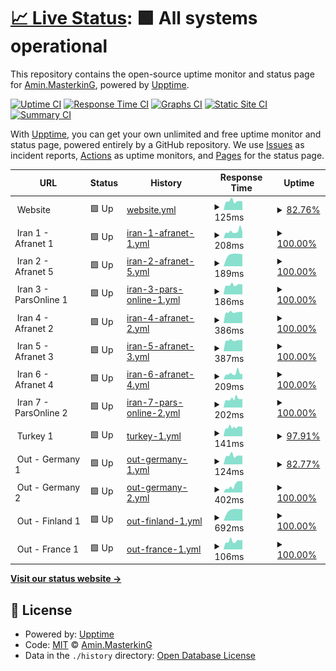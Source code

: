 # [📈 Live Status](https://stats.masterstream.ir): <!--live status--> **🟩 All systems operational**

This repository contains the open-source uptime monitor and status page for [Amin.MasterkinG](https://masterking32.com), powered by [Upptime](https://github.com/upptime/upptime).

[![Uptime CI](https://github.com/masterking32/masterstream_uptime/workflows/Uptime%20CI/badge.svg)](https://github.com/masterking32/masterstream_uptime/actions?query=workflow%3A%22Uptime+CI%22)
[![Response Time CI](https://github.com/masterking32/masterstream_uptime/workflows/Response%20Time%20CI/badge.svg)](https://github.com/masterking32/masterstream_uptime/actions?query=workflow%3A%22Response+Time+CI%22)
[![Graphs CI](https://github.com/masterking32/masterstream_uptime/workflows/Graphs%20CI/badge.svg)](https://github.com/masterking32/masterstream_uptime/actions?query=workflow%3A%22Graphs+CI%22)
[![Static Site CI](https://github.com/masterking32/masterstream_uptime/workflows/Static%20Site%20CI/badge.svg)](https://github.com/masterking32/masterstream_uptime/actions?query=workflow%3A%22Static+Site+CI%22)
[![Summary CI](https://github.com/masterking32/masterstream_uptime/workflows/Summary%20CI/badge.svg)](https://github.com/masterking32/masterstream_uptime/actions?query=workflow%3A%22Summary+CI%22)

With [Upptime](https://upptime.js.org), you can get your own unlimited and free uptime monitor and status page, powered entirely by a GitHub repository. We use [Issues](https://github.com/masterking32/masterstream_uptime/issues) as incident reports, [Actions](https://github.com/masterking32/masterstream_uptime/actions) as uptime monitors, and [Pages](https://stats.masterstream.ir) for the status page.

<!--start: status pages-->
<!-- This summary is generated by Upptime (https://github.com/upptime/upptime) -->
<!-- Do not edit this manually, your changes will be overwritten -->
<!-- prettier-ignore -->
| URL | Status | History | Response Time | Uptime |
| --- | ------ | ------- | ------------- | ------ |
| <img alt="" src="https://icons.duckduckgo.com/ip3/null.ico" height="13"> Website | 🟩 Up | [website.yml](https://github.com/masterking32/masterstream_uptime/commits/HEAD/history/website.yml) | <details><summary><img alt="Response time graph" src="./graphs/website/response-time-week.png" height="20"> 125ms</summary><br><a href="https://stats.masterstream.ir/history/website"><img alt="Response time 129" src="https://img.shields.io/endpoint?url=https%3A%2F%2Fraw.githubusercontent.com%2Fmasterking32%2Fmasterstream_uptime%2FHEAD%2Fapi%2Fwebsite%2Fresponse-time.json"></a><br><a href="https://stats.masterstream.ir/history/website"><img alt="24-hour response time 121" src="https://img.shields.io/endpoint?url=https%3A%2F%2Fraw.githubusercontent.com%2Fmasterking32%2Fmasterstream_uptime%2FHEAD%2Fapi%2Fwebsite%2Fresponse-time-day.json"></a><br><a href="https://stats.masterstream.ir/history/website"><img alt="7-day response time 125" src="https://img.shields.io/endpoint?url=https%3A%2F%2Fraw.githubusercontent.com%2Fmasterking32%2Fmasterstream_uptime%2FHEAD%2Fapi%2Fwebsite%2Fresponse-time-week.json"></a><br><a href="https://stats.masterstream.ir/history/website"><img alt="30-day response time 136" src="https://img.shields.io/endpoint?url=https%3A%2F%2Fraw.githubusercontent.com%2Fmasterking32%2Fmasterstream_uptime%2FHEAD%2Fapi%2Fwebsite%2Fresponse-time-month.json"></a><br><a href="https://stats.masterstream.ir/history/website"><img alt="1-year response time 131" src="https://img.shields.io/endpoint?url=https%3A%2F%2Fraw.githubusercontent.com%2Fmasterking32%2Fmasterstream_uptime%2FHEAD%2Fapi%2Fwebsite%2Fresponse-time-year.json"></a></details> | <details><summary><a href="https://stats.masterstream.ir/history/website">82.76%</a></summary><a href="https://stats.masterstream.ir/history/website"><img alt="All-time uptime 99.82%" src="https://img.shields.io/endpoint?url=https%3A%2F%2Fraw.githubusercontent.com%2Fmasterking32%2Fmasterstream_uptime%2FHEAD%2Fapi%2Fwebsite%2Fuptime.json"></a><br><a href="https://stats.masterstream.ir/history/website"><img alt="24-hour uptime 100.00%" src="https://img.shields.io/endpoint?url=https%3A%2F%2Fraw.githubusercontent.com%2Fmasterking32%2Fmasterstream_uptime%2FHEAD%2Fapi%2Fwebsite%2Fuptime-day.json"></a><br><a href="https://stats.masterstream.ir/history/website"><img alt="7-day uptime 82.76%" src="https://img.shields.io/endpoint?url=https%3A%2F%2Fraw.githubusercontent.com%2Fmasterking32%2Fmasterstream_uptime%2FHEAD%2Fapi%2Fwebsite%2Fuptime-week.json"></a><br><a href="https://stats.masterstream.ir/history/website"><img alt="30-day uptime 96.03%" src="https://img.shields.io/endpoint?url=https%3A%2F%2Fraw.githubusercontent.com%2Fmasterking32%2Fmasterstream_uptime%2FHEAD%2Fapi%2Fwebsite%2Fuptime-month.json"></a><br><a href="https://stats.masterstream.ir/history/website"><img alt="1-year uptime 99.63%" src="https://img.shields.io/endpoint?url=https%3A%2F%2Fraw.githubusercontent.com%2Fmasterking32%2Fmasterstream_uptime%2FHEAD%2Fapi%2Fwebsite%2Fuptime-year.json"></a></details>
| <img alt="" src="https://icons.duckduckgo.com/ip3/null.ico" height="13"> Iran 1 - Afranet 1 | 🟩 Up | [iran-1-afranet-1.yml](https://github.com/masterking32/masterstream_uptime/commits/HEAD/history/iran-1-afranet-1.yml) | <details><summary><img alt="Response time graph" src="./graphs/iran-1-afranet-1/response-time-week.png" height="20"> 208ms</summary><br><a href="https://stats.masterstream.ir/history/iran-1-afranet-1"><img alt="Response time 262" src="https://img.shields.io/endpoint?url=https%3A%2F%2Fraw.githubusercontent.com%2Fmasterking32%2Fmasterstream_uptime%2FHEAD%2Fapi%2Firan-1-afranet-1%2Fresponse-time.json"></a><br><a href="https://stats.masterstream.ir/history/iran-1-afranet-1"><img alt="24-hour response time 193" src="https://img.shields.io/endpoint?url=https%3A%2F%2Fraw.githubusercontent.com%2Fmasterking32%2Fmasterstream_uptime%2FHEAD%2Fapi%2Firan-1-afranet-1%2Fresponse-time-day.json"></a><br><a href="https://stats.masterstream.ir/history/iran-1-afranet-1"><img alt="7-day response time 208" src="https://img.shields.io/endpoint?url=https%3A%2F%2Fraw.githubusercontent.com%2Fmasterking32%2Fmasterstream_uptime%2FHEAD%2Fapi%2Firan-1-afranet-1%2Fresponse-time-week.json"></a><br><a href="https://stats.masterstream.ir/history/iran-1-afranet-1"><img alt="30-day response time 203" src="https://img.shields.io/endpoint?url=https%3A%2F%2Fraw.githubusercontent.com%2Fmasterking32%2Fmasterstream_uptime%2FHEAD%2Fapi%2Firan-1-afranet-1%2Fresponse-time-month.json"></a><br><a href="https://stats.masterstream.ir/history/iran-1-afranet-1"><img alt="1-year response time 262" src="https://img.shields.io/endpoint?url=https%3A%2F%2Fraw.githubusercontent.com%2Fmasterking32%2Fmasterstream_uptime%2FHEAD%2Fapi%2Firan-1-afranet-1%2Fresponse-time-year.json"></a></details> | <details><summary><a href="https://stats.masterstream.ir/history/iran-1-afranet-1">100.00%</a></summary><a href="https://stats.masterstream.ir/history/iran-1-afranet-1"><img alt="All-time uptime 99.90%" src="https://img.shields.io/endpoint?url=https%3A%2F%2Fraw.githubusercontent.com%2Fmasterking32%2Fmasterstream_uptime%2FHEAD%2Fapi%2Firan-1-afranet-1%2Fuptime.json"></a><br><a href="https://stats.masterstream.ir/history/iran-1-afranet-1"><img alt="24-hour uptime 100.00%" src="https://img.shields.io/endpoint?url=https%3A%2F%2Fraw.githubusercontent.com%2Fmasterking32%2Fmasterstream_uptime%2FHEAD%2Fapi%2Firan-1-afranet-1%2Fuptime-day.json"></a><br><a href="https://stats.masterstream.ir/history/iran-1-afranet-1"><img alt="7-day uptime 100.00%" src="https://img.shields.io/endpoint?url=https%3A%2F%2Fraw.githubusercontent.com%2Fmasterking32%2Fmasterstream_uptime%2FHEAD%2Fapi%2Firan-1-afranet-1%2Fuptime-week.json"></a><br><a href="https://stats.masterstream.ir/history/iran-1-afranet-1"><img alt="30-day uptime 99.83%" src="https://img.shields.io/endpoint?url=https%3A%2F%2Fraw.githubusercontent.com%2Fmasterking32%2Fmasterstream_uptime%2FHEAD%2Fapi%2Firan-1-afranet-1%2Fuptime-month.json"></a><br><a href="https://stats.masterstream.ir/history/iran-1-afranet-1"><img alt="1-year uptime 99.90%" src="https://img.shields.io/endpoint?url=https%3A%2F%2Fraw.githubusercontent.com%2Fmasterking32%2Fmasterstream_uptime%2FHEAD%2Fapi%2Firan-1-afranet-1%2Fuptime-year.json"></a></details>
| <img alt="" src="https://icons.duckduckgo.com/ip3/null.ico" height="13"> Iran 2 - Afranet 5 | 🟩 Up | [iran-2-afranet-5.yml](https://github.com/masterking32/masterstream_uptime/commits/HEAD/history/iran-2-afranet-5.yml) | <details><summary><img alt="Response time graph" src="./graphs/iran-2-afranet-5/response-time-week.png" height="20"> 189ms</summary><br><a href="https://stats.masterstream.ir/history/iran-2-afranet-5"><img alt="Response time 189" src="https://img.shields.io/endpoint?url=https%3A%2F%2Fraw.githubusercontent.com%2Fmasterking32%2Fmasterstream_uptime%2FHEAD%2Fapi%2Firan-2-afranet-5%2Fresponse-time.json"></a><br><a href="https://stats.masterstream.ir/history/iran-2-afranet-5"><img alt="24-hour response time 190" src="https://img.shields.io/endpoint?url=https%3A%2F%2Fraw.githubusercontent.com%2Fmasterking32%2Fmasterstream_uptime%2FHEAD%2Fapi%2Firan-2-afranet-5%2Fresponse-time-day.json"></a><br><a href="https://stats.masterstream.ir/history/iran-2-afranet-5"><img alt="7-day response time 189" src="https://img.shields.io/endpoint?url=https%3A%2F%2Fraw.githubusercontent.com%2Fmasterking32%2Fmasterstream_uptime%2FHEAD%2Fapi%2Firan-2-afranet-5%2Fresponse-time-week.json"></a><br><a href="https://stats.masterstream.ir/history/iran-2-afranet-5"><img alt="30-day response time 189" src="https://img.shields.io/endpoint?url=https%3A%2F%2Fraw.githubusercontent.com%2Fmasterking32%2Fmasterstream_uptime%2FHEAD%2Fapi%2Firan-2-afranet-5%2Fresponse-time-month.json"></a><br><a href="https://stats.masterstream.ir/history/iran-2-afranet-5"><img alt="1-year response time 189" src="https://img.shields.io/endpoint?url=https%3A%2F%2Fraw.githubusercontent.com%2Fmasterking32%2Fmasterstream_uptime%2FHEAD%2Fapi%2Firan-2-afranet-5%2Fresponse-time-year.json"></a></details> | <details><summary><a href="https://stats.masterstream.ir/history/iran-2-afranet-5">100.00%</a></summary><a href="https://stats.masterstream.ir/history/iran-2-afranet-5"><img alt="All-time uptime 100.00%" src="https://img.shields.io/endpoint?url=https%3A%2F%2Fraw.githubusercontent.com%2Fmasterking32%2Fmasterstream_uptime%2FHEAD%2Fapi%2Firan-2-afranet-5%2Fuptime.json"></a><br><a href="https://stats.masterstream.ir/history/iran-2-afranet-5"><img alt="24-hour uptime 100.00%" src="https://img.shields.io/endpoint?url=https%3A%2F%2Fraw.githubusercontent.com%2Fmasterking32%2Fmasterstream_uptime%2FHEAD%2Fapi%2Firan-2-afranet-5%2Fuptime-day.json"></a><br><a href="https://stats.masterstream.ir/history/iran-2-afranet-5"><img alt="7-day uptime 100.00%" src="https://img.shields.io/endpoint?url=https%3A%2F%2Fraw.githubusercontent.com%2Fmasterking32%2Fmasterstream_uptime%2FHEAD%2Fapi%2Firan-2-afranet-5%2Fuptime-week.json"></a><br><a href="https://stats.masterstream.ir/history/iran-2-afranet-5"><img alt="30-day uptime 100.00%" src="https://img.shields.io/endpoint?url=https%3A%2F%2Fraw.githubusercontent.com%2Fmasterking32%2Fmasterstream_uptime%2FHEAD%2Fapi%2Firan-2-afranet-5%2Fuptime-month.json"></a><br><a href="https://stats.masterstream.ir/history/iran-2-afranet-5"><img alt="1-year uptime 100.00%" src="https://img.shields.io/endpoint?url=https%3A%2F%2Fraw.githubusercontent.com%2Fmasterking32%2Fmasterstream_uptime%2FHEAD%2Fapi%2Firan-2-afranet-5%2Fuptime-year.json"></a></details>
| <img alt="" src="https://icons.duckduckgo.com/ip3/null.ico" height="13"> Iran 3 - ParsOnline 1 | 🟩 Up | [iran-3-pars-online-1.yml](https://github.com/masterking32/masterstream_uptime/commits/HEAD/history/iran-3-pars-online-1.yml) | <details><summary><img alt="Response time graph" src="./graphs/iran-3-pars-online-1/response-time-week.png" height="20"> 186ms</summary><br><a href="https://stats.masterstream.ir/history/iran-3-pars-online-1"><img alt="Response time 232" src="https://img.shields.io/endpoint?url=https%3A%2F%2Fraw.githubusercontent.com%2Fmasterking32%2Fmasterstream_uptime%2FHEAD%2Fapi%2Firan-3-pars-online-1%2Fresponse-time.json"></a><br><a href="https://stats.masterstream.ir/history/iran-3-pars-online-1"><img alt="24-hour response time 200" src="https://img.shields.io/endpoint?url=https%3A%2F%2Fraw.githubusercontent.com%2Fmasterking32%2Fmasterstream_uptime%2FHEAD%2Fapi%2Firan-3-pars-online-1%2Fresponse-time-day.json"></a><br><a href="https://stats.masterstream.ir/history/iran-3-pars-online-1"><img alt="7-day response time 186" src="https://img.shields.io/endpoint?url=https%3A%2F%2Fraw.githubusercontent.com%2Fmasterking32%2Fmasterstream_uptime%2FHEAD%2Fapi%2Firan-3-pars-online-1%2Fresponse-time-week.json"></a><br><a href="https://stats.masterstream.ir/history/iran-3-pars-online-1"><img alt="30-day response time 202" src="https://img.shields.io/endpoint?url=https%3A%2F%2Fraw.githubusercontent.com%2Fmasterking32%2Fmasterstream_uptime%2FHEAD%2Fapi%2Firan-3-pars-online-1%2Fresponse-time-month.json"></a><br><a href="https://stats.masterstream.ir/history/iran-3-pars-online-1"><img alt="1-year response time 232" src="https://img.shields.io/endpoint?url=https%3A%2F%2Fraw.githubusercontent.com%2Fmasterking32%2Fmasterstream_uptime%2FHEAD%2Fapi%2Firan-3-pars-online-1%2Fresponse-time-year.json"></a></details> | <details><summary><a href="https://stats.masterstream.ir/history/iran-3-pars-online-1">100.00%</a></summary><a href="https://stats.masterstream.ir/history/iran-3-pars-online-1"><img alt="All-time uptime 98.65%" src="https://img.shields.io/endpoint?url=https%3A%2F%2Fraw.githubusercontent.com%2Fmasterking32%2Fmasterstream_uptime%2FHEAD%2Fapi%2Firan-3-pars-online-1%2Fuptime.json"></a><br><a href="https://stats.masterstream.ir/history/iran-3-pars-online-1"><img alt="24-hour uptime 100.00%" src="https://img.shields.io/endpoint?url=https%3A%2F%2Fraw.githubusercontent.com%2Fmasterking32%2Fmasterstream_uptime%2FHEAD%2Fapi%2Firan-3-pars-online-1%2Fuptime-day.json"></a><br><a href="https://stats.masterstream.ir/history/iran-3-pars-online-1"><img alt="7-day uptime 100.00%" src="https://img.shields.io/endpoint?url=https%3A%2F%2Fraw.githubusercontent.com%2Fmasterking32%2Fmasterstream_uptime%2FHEAD%2Fapi%2Firan-3-pars-online-1%2Fuptime-week.json"></a><br><a href="https://stats.masterstream.ir/history/iran-3-pars-online-1"><img alt="30-day uptime 99.46%" src="https://img.shields.io/endpoint?url=https%3A%2F%2Fraw.githubusercontent.com%2Fmasterking32%2Fmasterstream_uptime%2FHEAD%2Fapi%2Firan-3-pars-online-1%2Fuptime-month.json"></a><br><a href="https://stats.masterstream.ir/history/iran-3-pars-online-1"><img alt="1-year uptime 98.65%" src="https://img.shields.io/endpoint?url=https%3A%2F%2Fraw.githubusercontent.com%2Fmasterking32%2Fmasterstream_uptime%2FHEAD%2Fapi%2Firan-3-pars-online-1%2Fuptime-year.json"></a></details>
| <img alt="" src="https://icons.duckduckgo.com/ip3/null.ico" height="13"> Iran 4 - Afranet 2 | 🟩 Up | [iran-4-afranet-2.yml](https://github.com/masterking32/masterstream_uptime/commits/HEAD/history/iran-4-afranet-2.yml) | <details><summary><img alt="Response time graph" src="./graphs/iran-4-afranet-2/response-time-week.png" height="20"> 386ms</summary><br><a href="https://stats.masterstream.ir/history/iran-4-afranet-2"><img alt="Response time 355" src="https://img.shields.io/endpoint?url=https%3A%2F%2Fraw.githubusercontent.com%2Fmasterking32%2Fmasterstream_uptime%2FHEAD%2Fapi%2Firan-4-afranet-2%2Fresponse-time.json"></a><br><a href="https://stats.masterstream.ir/history/iran-4-afranet-2"><img alt="24-hour response time 394" src="https://img.shields.io/endpoint?url=https%3A%2F%2Fraw.githubusercontent.com%2Fmasterking32%2Fmasterstream_uptime%2FHEAD%2Fapi%2Firan-4-afranet-2%2Fresponse-time-day.json"></a><br><a href="https://stats.masterstream.ir/history/iran-4-afranet-2"><img alt="7-day response time 386" src="https://img.shields.io/endpoint?url=https%3A%2F%2Fraw.githubusercontent.com%2Fmasterking32%2Fmasterstream_uptime%2FHEAD%2Fapi%2Firan-4-afranet-2%2Fresponse-time-week.json"></a><br><a href="https://stats.masterstream.ir/history/iran-4-afranet-2"><img alt="30-day response time 391" src="https://img.shields.io/endpoint?url=https%3A%2F%2Fraw.githubusercontent.com%2Fmasterking32%2Fmasterstream_uptime%2FHEAD%2Fapi%2Firan-4-afranet-2%2Fresponse-time-month.json"></a><br><a href="https://stats.masterstream.ir/history/iran-4-afranet-2"><img alt="1-year response time 355" src="https://img.shields.io/endpoint?url=https%3A%2F%2Fraw.githubusercontent.com%2Fmasterking32%2Fmasterstream_uptime%2FHEAD%2Fapi%2Firan-4-afranet-2%2Fresponse-time-year.json"></a></details> | <details><summary><a href="https://stats.masterstream.ir/history/iran-4-afranet-2">100.00%</a></summary><a href="https://stats.masterstream.ir/history/iran-4-afranet-2"><img alt="All-time uptime 99.61%" src="https://img.shields.io/endpoint?url=https%3A%2F%2Fraw.githubusercontent.com%2Fmasterking32%2Fmasterstream_uptime%2FHEAD%2Fapi%2Firan-4-afranet-2%2Fuptime.json"></a><br><a href="https://stats.masterstream.ir/history/iran-4-afranet-2"><img alt="24-hour uptime 100.00%" src="https://img.shields.io/endpoint?url=https%3A%2F%2Fraw.githubusercontent.com%2Fmasterking32%2Fmasterstream_uptime%2FHEAD%2Fapi%2Firan-4-afranet-2%2Fuptime-day.json"></a><br><a href="https://stats.masterstream.ir/history/iran-4-afranet-2"><img alt="7-day uptime 100.00%" src="https://img.shields.io/endpoint?url=https%3A%2F%2Fraw.githubusercontent.com%2Fmasterking32%2Fmasterstream_uptime%2FHEAD%2Fapi%2Firan-4-afranet-2%2Fuptime-week.json"></a><br><a href="https://stats.masterstream.ir/history/iran-4-afranet-2"><img alt="30-day uptime 99.96%" src="https://img.shields.io/endpoint?url=https%3A%2F%2Fraw.githubusercontent.com%2Fmasterking32%2Fmasterstream_uptime%2FHEAD%2Fapi%2Firan-4-afranet-2%2Fuptime-month.json"></a><br><a href="https://stats.masterstream.ir/history/iran-4-afranet-2"><img alt="1-year uptime 99.61%" src="https://img.shields.io/endpoint?url=https%3A%2F%2Fraw.githubusercontent.com%2Fmasterking32%2Fmasterstream_uptime%2FHEAD%2Fapi%2Firan-4-afranet-2%2Fuptime-year.json"></a></details>
| <img alt="" src="https://icons.duckduckgo.com/ip3/null.ico" height="13"> Iran 5 - Afranet 3 | 🟩 Up | [iran-5-afranet-3.yml](https://github.com/masterking32/masterstream_uptime/commits/HEAD/history/iran-5-afranet-3.yml) | <details><summary><img alt="Response time graph" src="./graphs/iran-5-afranet-3/response-time-week.png" height="20"> 387ms</summary><br><a href="https://stats.masterstream.ir/history/iran-5-afranet-3"><img alt="Response time 392" src="https://img.shields.io/endpoint?url=https%3A%2F%2Fraw.githubusercontent.com%2Fmasterking32%2Fmasterstream_uptime%2FHEAD%2Fapi%2Firan-5-afranet-3%2Fresponse-time.json"></a><br><a href="https://stats.masterstream.ir/history/iran-5-afranet-3"><img alt="24-hour response time 396" src="https://img.shields.io/endpoint?url=https%3A%2F%2Fraw.githubusercontent.com%2Fmasterking32%2Fmasterstream_uptime%2FHEAD%2Fapi%2Firan-5-afranet-3%2Fresponse-time-day.json"></a><br><a href="https://stats.masterstream.ir/history/iran-5-afranet-3"><img alt="7-day response time 387" src="https://img.shields.io/endpoint?url=https%3A%2F%2Fraw.githubusercontent.com%2Fmasterking32%2Fmasterstream_uptime%2FHEAD%2Fapi%2Firan-5-afranet-3%2Fresponse-time-week.json"></a><br><a href="https://stats.masterstream.ir/history/iran-5-afranet-3"><img alt="30-day response time 396" src="https://img.shields.io/endpoint?url=https%3A%2F%2Fraw.githubusercontent.com%2Fmasterking32%2Fmasterstream_uptime%2FHEAD%2Fapi%2Firan-5-afranet-3%2Fresponse-time-month.json"></a><br><a href="https://stats.masterstream.ir/history/iran-5-afranet-3"><img alt="1-year response time 392" src="https://img.shields.io/endpoint?url=https%3A%2F%2Fraw.githubusercontent.com%2Fmasterking32%2Fmasterstream_uptime%2FHEAD%2Fapi%2Firan-5-afranet-3%2Fresponse-time-year.json"></a></details> | <details><summary><a href="https://stats.masterstream.ir/history/iran-5-afranet-3">100.00%</a></summary><a href="https://stats.masterstream.ir/history/iran-5-afranet-3"><img alt="All-time uptime 99.96%" src="https://img.shields.io/endpoint?url=https%3A%2F%2Fraw.githubusercontent.com%2Fmasterking32%2Fmasterstream_uptime%2FHEAD%2Fapi%2Firan-5-afranet-3%2Fuptime.json"></a><br><a href="https://stats.masterstream.ir/history/iran-5-afranet-3"><img alt="24-hour uptime 100.00%" src="https://img.shields.io/endpoint?url=https%3A%2F%2Fraw.githubusercontent.com%2Fmasterking32%2Fmasterstream_uptime%2FHEAD%2Fapi%2Firan-5-afranet-3%2Fuptime-day.json"></a><br><a href="https://stats.masterstream.ir/history/iran-5-afranet-3"><img alt="7-day uptime 100.00%" src="https://img.shields.io/endpoint?url=https%3A%2F%2Fraw.githubusercontent.com%2Fmasterking32%2Fmasterstream_uptime%2FHEAD%2Fapi%2Firan-5-afranet-3%2Fuptime-week.json"></a><br><a href="https://stats.masterstream.ir/history/iran-5-afranet-3"><img alt="30-day uptime 99.84%" src="https://img.shields.io/endpoint?url=https%3A%2F%2Fraw.githubusercontent.com%2Fmasterking32%2Fmasterstream_uptime%2FHEAD%2Fapi%2Firan-5-afranet-3%2Fuptime-month.json"></a><br><a href="https://stats.masterstream.ir/history/iran-5-afranet-3"><img alt="1-year uptime 99.96%" src="https://img.shields.io/endpoint?url=https%3A%2F%2Fraw.githubusercontent.com%2Fmasterking32%2Fmasterstream_uptime%2FHEAD%2Fapi%2Firan-5-afranet-3%2Fuptime-year.json"></a></details>
| <img alt="" src="https://icons.duckduckgo.com/ip3/null.ico" height="13"> Iran 6 - Afranet 4 | 🟩 Up | [iran-6-afranet-4.yml](https://github.com/masterking32/masterstream_uptime/commits/HEAD/history/iran-6-afranet-4.yml) | <details><summary><img alt="Response time graph" src="./graphs/iran-6-afranet-4/response-time-week.png" height="20"> 209ms</summary><br><a href="https://stats.masterstream.ir/history/iran-6-afranet-4"><img alt="Response time 210" src="https://img.shields.io/endpoint?url=https%3A%2F%2Fraw.githubusercontent.com%2Fmasterking32%2Fmasterstream_uptime%2FHEAD%2Fapi%2Firan-6-afranet-4%2Fresponse-time.json"></a><br><a href="https://stats.masterstream.ir/history/iran-6-afranet-4"><img alt="24-hour response time 190" src="https://img.shields.io/endpoint?url=https%3A%2F%2Fraw.githubusercontent.com%2Fmasterking32%2Fmasterstream_uptime%2FHEAD%2Fapi%2Firan-6-afranet-4%2Fresponse-time-day.json"></a><br><a href="https://stats.masterstream.ir/history/iran-6-afranet-4"><img alt="7-day response time 209" src="https://img.shields.io/endpoint?url=https%3A%2F%2Fraw.githubusercontent.com%2Fmasterking32%2Fmasterstream_uptime%2FHEAD%2Fapi%2Firan-6-afranet-4%2Fresponse-time-week.json"></a><br><a href="https://stats.masterstream.ir/history/iran-6-afranet-4"><img alt="30-day response time 195" src="https://img.shields.io/endpoint?url=https%3A%2F%2Fraw.githubusercontent.com%2Fmasterking32%2Fmasterstream_uptime%2FHEAD%2Fapi%2Firan-6-afranet-4%2Fresponse-time-month.json"></a><br><a href="https://stats.masterstream.ir/history/iran-6-afranet-4"><img alt="1-year response time 210" src="https://img.shields.io/endpoint?url=https%3A%2F%2Fraw.githubusercontent.com%2Fmasterking32%2Fmasterstream_uptime%2FHEAD%2Fapi%2Firan-6-afranet-4%2Fresponse-time-year.json"></a></details> | <details><summary><a href="https://stats.masterstream.ir/history/iran-6-afranet-4">100.00%</a></summary><a href="https://stats.masterstream.ir/history/iran-6-afranet-4"><img alt="All-time uptime 99.38%" src="https://img.shields.io/endpoint?url=https%3A%2F%2Fraw.githubusercontent.com%2Fmasterking32%2Fmasterstream_uptime%2FHEAD%2Fapi%2Firan-6-afranet-4%2Fuptime.json"></a><br><a href="https://stats.masterstream.ir/history/iran-6-afranet-4"><img alt="24-hour uptime 100.00%" src="https://img.shields.io/endpoint?url=https%3A%2F%2Fraw.githubusercontent.com%2Fmasterking32%2Fmasterstream_uptime%2FHEAD%2Fapi%2Firan-6-afranet-4%2Fuptime-day.json"></a><br><a href="https://stats.masterstream.ir/history/iran-6-afranet-4"><img alt="7-day uptime 100.00%" src="https://img.shields.io/endpoint?url=https%3A%2F%2Fraw.githubusercontent.com%2Fmasterking32%2Fmasterstream_uptime%2FHEAD%2Fapi%2Firan-6-afranet-4%2Fuptime-week.json"></a><br><a href="https://stats.masterstream.ir/history/iran-6-afranet-4"><img alt="30-day uptime 99.96%" src="https://img.shields.io/endpoint?url=https%3A%2F%2Fraw.githubusercontent.com%2Fmasterking32%2Fmasterstream_uptime%2FHEAD%2Fapi%2Firan-6-afranet-4%2Fuptime-month.json"></a><br><a href="https://stats.masterstream.ir/history/iran-6-afranet-4"><img alt="1-year uptime 99.38%" src="https://img.shields.io/endpoint?url=https%3A%2F%2Fraw.githubusercontent.com%2Fmasterking32%2Fmasterstream_uptime%2FHEAD%2Fapi%2Firan-6-afranet-4%2Fuptime-year.json"></a></details>
| <img alt="" src="https://icons.duckduckgo.com/ip3/null.ico" height="13"> Iran 7 - ParsOnline 2 | 🟩 Up | [iran-7-pars-online-2.yml](https://github.com/masterking32/masterstream_uptime/commits/HEAD/history/iran-7-pars-online-2.yml) | <details><summary><img alt="Response time graph" src="./graphs/iran-7-pars-online-2/response-time-week.png" height="20"> 202ms</summary><br><a href="https://stats.masterstream.ir/history/iran-7-pars-online-2"><img alt="Response time 255" src="https://img.shields.io/endpoint?url=https%3A%2F%2Fraw.githubusercontent.com%2Fmasterking32%2Fmasterstream_uptime%2FHEAD%2Fapi%2Firan-7-pars-online-2%2Fresponse-time.json"></a><br><a href="https://stats.masterstream.ir/history/iran-7-pars-online-2"><img alt="24-hour response time 203" src="https://img.shields.io/endpoint?url=https%3A%2F%2Fraw.githubusercontent.com%2Fmasterking32%2Fmasterstream_uptime%2FHEAD%2Fapi%2Firan-7-pars-online-2%2Fresponse-time-day.json"></a><br><a href="https://stats.masterstream.ir/history/iran-7-pars-online-2"><img alt="7-day response time 202" src="https://img.shields.io/endpoint?url=https%3A%2F%2Fraw.githubusercontent.com%2Fmasterking32%2Fmasterstream_uptime%2FHEAD%2Fapi%2Firan-7-pars-online-2%2Fresponse-time-week.json"></a><br><a href="https://stats.masterstream.ir/history/iran-7-pars-online-2"><img alt="30-day response time 208" src="https://img.shields.io/endpoint?url=https%3A%2F%2Fraw.githubusercontent.com%2Fmasterking32%2Fmasterstream_uptime%2FHEAD%2Fapi%2Firan-7-pars-online-2%2Fresponse-time-month.json"></a><br><a href="https://stats.masterstream.ir/history/iran-7-pars-online-2"><img alt="1-year response time 255" src="https://img.shields.io/endpoint?url=https%3A%2F%2Fraw.githubusercontent.com%2Fmasterking32%2Fmasterstream_uptime%2FHEAD%2Fapi%2Firan-7-pars-online-2%2Fresponse-time-year.json"></a></details> | <details><summary><a href="https://stats.masterstream.ir/history/iran-7-pars-online-2">100.00%</a></summary><a href="https://stats.masterstream.ir/history/iran-7-pars-online-2"><img alt="All-time uptime 94.94%" src="https://img.shields.io/endpoint?url=https%3A%2F%2Fraw.githubusercontent.com%2Fmasterking32%2Fmasterstream_uptime%2FHEAD%2Fapi%2Firan-7-pars-online-2%2Fuptime.json"></a><br><a href="https://stats.masterstream.ir/history/iran-7-pars-online-2"><img alt="24-hour uptime 100.00%" src="https://img.shields.io/endpoint?url=https%3A%2F%2Fraw.githubusercontent.com%2Fmasterking32%2Fmasterstream_uptime%2FHEAD%2Fapi%2Firan-7-pars-online-2%2Fuptime-day.json"></a><br><a href="https://stats.masterstream.ir/history/iran-7-pars-online-2"><img alt="7-day uptime 100.00%" src="https://img.shields.io/endpoint?url=https%3A%2F%2Fraw.githubusercontent.com%2Fmasterking32%2Fmasterstream_uptime%2FHEAD%2Fapi%2Firan-7-pars-online-2%2Fuptime-week.json"></a><br><a href="https://stats.masterstream.ir/history/iran-7-pars-online-2"><img alt="30-day uptime 100.00%" src="https://img.shields.io/endpoint?url=https%3A%2F%2Fraw.githubusercontent.com%2Fmasterking32%2Fmasterstream_uptime%2FHEAD%2Fapi%2Firan-7-pars-online-2%2Fuptime-month.json"></a><br><a href="https://stats.masterstream.ir/history/iran-7-pars-online-2"><img alt="1-year uptime 94.94%" src="https://img.shields.io/endpoint?url=https%3A%2F%2Fraw.githubusercontent.com%2Fmasterking32%2Fmasterstream_uptime%2FHEAD%2Fapi%2Firan-7-pars-online-2%2Fuptime-year.json"></a></details>
| <img alt="" src="https://icons.duckduckgo.com/ip3/null.ico" height="13"> Turkey 1 | 🟩 Up | [turkey-1.yml](https://github.com/masterking32/masterstream_uptime/commits/HEAD/history/turkey-1.yml) | <details><summary><img alt="Response time graph" src="./graphs/turkey-1/response-time-week.png" height="20"> 141ms</summary><br><a href="https://stats.masterstream.ir/history/turkey-1"><img alt="Response time 145" src="https://img.shields.io/endpoint?url=https%3A%2F%2Fraw.githubusercontent.com%2Fmasterking32%2Fmasterstream_uptime%2FHEAD%2Fapi%2Fturkey-1%2Fresponse-time.json"></a><br><a href="https://stats.masterstream.ir/history/turkey-1"><img alt="24-hour response time 148" src="https://img.shields.io/endpoint?url=https%3A%2F%2Fraw.githubusercontent.com%2Fmasterking32%2Fmasterstream_uptime%2FHEAD%2Fapi%2Fturkey-1%2Fresponse-time-day.json"></a><br><a href="https://stats.masterstream.ir/history/turkey-1"><img alt="7-day response time 141" src="https://img.shields.io/endpoint?url=https%3A%2F%2Fraw.githubusercontent.com%2Fmasterking32%2Fmasterstream_uptime%2FHEAD%2Fapi%2Fturkey-1%2Fresponse-time-week.json"></a><br><a href="https://stats.masterstream.ir/history/turkey-1"><img alt="30-day response time 142" src="https://img.shields.io/endpoint?url=https%3A%2F%2Fraw.githubusercontent.com%2Fmasterking32%2Fmasterstream_uptime%2FHEAD%2Fapi%2Fturkey-1%2Fresponse-time-month.json"></a><br><a href="https://stats.masterstream.ir/history/turkey-1"><img alt="1-year response time 145" src="https://img.shields.io/endpoint?url=https%3A%2F%2Fraw.githubusercontent.com%2Fmasterking32%2Fmasterstream_uptime%2FHEAD%2Fapi%2Fturkey-1%2Fresponse-time-year.json"></a></details> | <details><summary><a href="https://stats.masterstream.ir/history/turkey-1">97.91%</a></summary><a href="https://stats.masterstream.ir/history/turkey-1"><img alt="All-time uptime 99.95%" src="https://img.shields.io/endpoint?url=https%3A%2F%2Fraw.githubusercontent.com%2Fmasterking32%2Fmasterstream_uptime%2FHEAD%2Fapi%2Fturkey-1%2Fuptime.json"></a><br><a href="https://stats.masterstream.ir/history/turkey-1"><img alt="24-hour uptime 100.00%" src="https://img.shields.io/endpoint?url=https%3A%2F%2Fraw.githubusercontent.com%2Fmasterking32%2Fmasterstream_uptime%2FHEAD%2Fapi%2Fturkey-1%2Fuptime-day.json"></a><br><a href="https://stats.masterstream.ir/history/turkey-1"><img alt="7-day uptime 97.91%" src="https://img.shields.io/endpoint?url=https%3A%2F%2Fraw.githubusercontent.com%2Fmasterking32%2Fmasterstream_uptime%2FHEAD%2Fapi%2Fturkey-1%2Fuptime-week.json"></a><br><a href="https://stats.masterstream.ir/history/turkey-1"><img alt="30-day uptime 99.52%" src="https://img.shields.io/endpoint?url=https%3A%2F%2Fraw.githubusercontent.com%2Fmasterking32%2Fmasterstream_uptime%2FHEAD%2Fapi%2Fturkey-1%2Fuptime-month.json"></a><br><a href="https://stats.masterstream.ir/history/turkey-1"><img alt="1-year uptime 99.95%" src="https://img.shields.io/endpoint?url=https%3A%2F%2Fraw.githubusercontent.com%2Fmasterking32%2Fmasterstream_uptime%2FHEAD%2Fapi%2Fturkey-1%2Fuptime-year.json"></a></details>
| <img alt="" src="https://icons.duckduckgo.com/ip3/null.ico" height="13"> Out - Germany 1 | 🟩 Up | [out-germany-1.yml](https://github.com/masterking32/masterstream_uptime/commits/HEAD/history/out-germany-1.yml) | <details><summary><img alt="Response time graph" src="./graphs/out-germany-1/response-time-week.png" height="20"> 124ms</summary><br><a href="https://stats.masterstream.ir/history/out-germany-1"><img alt="Response time 130" src="https://img.shields.io/endpoint?url=https%3A%2F%2Fraw.githubusercontent.com%2Fmasterking32%2Fmasterstream_uptime%2FHEAD%2Fapi%2Fout-germany-1%2Fresponse-time.json"></a><br><a href="https://stats.masterstream.ir/history/out-germany-1"><img alt="24-hour response time 122" src="https://img.shields.io/endpoint?url=https%3A%2F%2Fraw.githubusercontent.com%2Fmasterking32%2Fmasterstream_uptime%2FHEAD%2Fapi%2Fout-germany-1%2Fresponse-time-day.json"></a><br><a href="https://stats.masterstream.ir/history/out-germany-1"><img alt="7-day response time 124" src="https://img.shields.io/endpoint?url=https%3A%2F%2Fraw.githubusercontent.com%2Fmasterking32%2Fmasterstream_uptime%2FHEAD%2Fapi%2Fout-germany-1%2Fresponse-time-week.json"></a><br><a href="https://stats.masterstream.ir/history/out-germany-1"><img alt="30-day response time 136" src="https://img.shields.io/endpoint?url=https%3A%2F%2Fraw.githubusercontent.com%2Fmasterking32%2Fmasterstream_uptime%2FHEAD%2Fapi%2Fout-germany-1%2Fresponse-time-month.json"></a><br><a href="https://stats.masterstream.ir/history/out-germany-1"><img alt="1-year response time 130" src="https://img.shields.io/endpoint?url=https%3A%2F%2Fraw.githubusercontent.com%2Fmasterking32%2Fmasterstream_uptime%2FHEAD%2Fapi%2Fout-germany-1%2Fresponse-time-year.json"></a></details> | <details><summary><a href="https://stats.masterstream.ir/history/out-germany-1">82.77%</a></summary><a href="https://stats.masterstream.ir/history/out-germany-1"><img alt="All-time uptime 99.63%" src="https://img.shields.io/endpoint?url=https%3A%2F%2Fraw.githubusercontent.com%2Fmasterking32%2Fmasterstream_uptime%2FHEAD%2Fapi%2Fout-germany-1%2Fuptime.json"></a><br><a href="https://stats.masterstream.ir/history/out-germany-1"><img alt="24-hour uptime 100.00%" src="https://img.shields.io/endpoint?url=https%3A%2F%2Fraw.githubusercontent.com%2Fmasterking32%2Fmasterstream_uptime%2FHEAD%2Fapi%2Fout-germany-1%2Fuptime-day.json"></a><br><a href="https://stats.masterstream.ir/history/out-germany-1"><img alt="7-day uptime 82.77%" src="https://img.shields.io/endpoint?url=https%3A%2F%2Fraw.githubusercontent.com%2Fmasterking32%2Fmasterstream_uptime%2FHEAD%2Fapi%2Fout-germany-1%2Fuptime-week.json"></a><br><a href="https://stats.masterstream.ir/history/out-germany-1"><img alt="30-day uptime 96.03%" src="https://img.shields.io/endpoint?url=https%3A%2F%2Fraw.githubusercontent.com%2Fmasterking32%2Fmasterstream_uptime%2FHEAD%2Fapi%2Fout-germany-1%2Fuptime-month.json"></a><br><a href="https://stats.masterstream.ir/history/out-germany-1"><img alt="1-year uptime 99.63%" src="https://img.shields.io/endpoint?url=https%3A%2F%2Fraw.githubusercontent.com%2Fmasterking32%2Fmasterstream_uptime%2FHEAD%2Fapi%2Fout-germany-1%2Fuptime-year.json"></a></details>
| <img alt="" src="https://icons.duckduckgo.com/ip3/null.ico" height="13"> Out - Germany 2 | 🟩 Up | [out-germany-2.yml](https://github.com/masterking32/masterstream_uptime/commits/HEAD/history/out-germany-2.yml) | <details><summary><img alt="Response time graph" src="./graphs/out-germany-2/response-time-week.png" height="20"> 402ms</summary><br><a href="https://stats.masterstream.ir/history/out-germany-2"><img alt="Response time 243" src="https://img.shields.io/endpoint?url=https%3A%2F%2Fraw.githubusercontent.com%2Fmasterking32%2Fmasterstream_uptime%2FHEAD%2Fapi%2Fout-germany-2%2Fresponse-time.json"></a><br><a href="https://stats.masterstream.ir/history/out-germany-2"><img alt="24-hour response time 619" src="https://img.shields.io/endpoint?url=https%3A%2F%2Fraw.githubusercontent.com%2Fmasterking32%2Fmasterstream_uptime%2FHEAD%2Fapi%2Fout-germany-2%2Fresponse-time-day.json"></a><br><a href="https://stats.masterstream.ir/history/out-germany-2"><img alt="7-day response time 402" src="https://img.shields.io/endpoint?url=https%3A%2F%2Fraw.githubusercontent.com%2Fmasterking32%2Fmasterstream_uptime%2FHEAD%2Fapi%2Fout-germany-2%2Fresponse-time-week.json"></a><br><a href="https://stats.masterstream.ir/history/out-germany-2"><img alt="30-day response time 277" src="https://img.shields.io/endpoint?url=https%3A%2F%2Fraw.githubusercontent.com%2Fmasterking32%2Fmasterstream_uptime%2FHEAD%2Fapi%2Fout-germany-2%2Fresponse-time-month.json"></a><br><a href="https://stats.masterstream.ir/history/out-germany-2"><img alt="1-year response time 243" src="https://img.shields.io/endpoint?url=https%3A%2F%2Fraw.githubusercontent.com%2Fmasterking32%2Fmasterstream_uptime%2FHEAD%2Fapi%2Fout-germany-2%2Fresponse-time-year.json"></a></details> | <details><summary><a href="https://stats.masterstream.ir/history/out-germany-2">100.00%</a></summary><a href="https://stats.masterstream.ir/history/out-germany-2"><img alt="All-time uptime 100.00%" src="https://img.shields.io/endpoint?url=https%3A%2F%2Fraw.githubusercontent.com%2Fmasterking32%2Fmasterstream_uptime%2FHEAD%2Fapi%2Fout-germany-2%2Fuptime.json"></a><br><a href="https://stats.masterstream.ir/history/out-germany-2"><img alt="24-hour uptime 100.00%" src="https://img.shields.io/endpoint?url=https%3A%2F%2Fraw.githubusercontent.com%2Fmasterking32%2Fmasterstream_uptime%2FHEAD%2Fapi%2Fout-germany-2%2Fuptime-day.json"></a><br><a href="https://stats.masterstream.ir/history/out-germany-2"><img alt="7-day uptime 100.00%" src="https://img.shields.io/endpoint?url=https%3A%2F%2Fraw.githubusercontent.com%2Fmasterking32%2Fmasterstream_uptime%2FHEAD%2Fapi%2Fout-germany-2%2Fuptime-week.json"></a><br><a href="https://stats.masterstream.ir/history/out-germany-2"><img alt="30-day uptime 100.00%" src="https://img.shields.io/endpoint?url=https%3A%2F%2Fraw.githubusercontent.com%2Fmasterking32%2Fmasterstream_uptime%2FHEAD%2Fapi%2Fout-germany-2%2Fuptime-month.json"></a><br><a href="https://stats.masterstream.ir/history/out-germany-2"><img alt="1-year uptime 100.00%" src="https://img.shields.io/endpoint?url=https%3A%2F%2Fraw.githubusercontent.com%2Fmasterking32%2Fmasterstream_uptime%2FHEAD%2Fapi%2Fout-germany-2%2Fuptime-year.json"></a></details>
| <img alt="" src="https://icons.duckduckgo.com/ip3/null.ico" height="13"> Out - Finland 1 | 🟩 Up | [out-finland-1.yml](https://github.com/masterking32/masterstream_uptime/commits/HEAD/history/out-finland-1.yml) | <details><summary><img alt="Response time graph" src="./graphs/out-finland-1/response-time-week.png" height="20"> 692ms</summary><br><a href="https://stats.masterstream.ir/history/out-finland-1"><img alt="Response time 692" src="https://img.shields.io/endpoint?url=https%3A%2F%2Fraw.githubusercontent.com%2Fmasterking32%2Fmasterstream_uptime%2FHEAD%2Fapi%2Fout-finland-1%2Fresponse-time.json"></a><br><a href="https://stats.masterstream.ir/history/out-finland-1"><img alt="24-hour response time 727" src="https://img.shields.io/endpoint?url=https%3A%2F%2Fraw.githubusercontent.com%2Fmasterking32%2Fmasterstream_uptime%2FHEAD%2Fapi%2Fout-finland-1%2Fresponse-time-day.json"></a><br><a href="https://stats.masterstream.ir/history/out-finland-1"><img alt="7-day response time 692" src="https://img.shields.io/endpoint?url=https%3A%2F%2Fraw.githubusercontent.com%2Fmasterking32%2Fmasterstream_uptime%2FHEAD%2Fapi%2Fout-finland-1%2Fresponse-time-week.json"></a><br><a href="https://stats.masterstream.ir/history/out-finland-1"><img alt="30-day response time 692" src="https://img.shields.io/endpoint?url=https%3A%2F%2Fraw.githubusercontent.com%2Fmasterking32%2Fmasterstream_uptime%2FHEAD%2Fapi%2Fout-finland-1%2Fresponse-time-month.json"></a><br><a href="https://stats.masterstream.ir/history/out-finland-1"><img alt="1-year response time 692" src="https://img.shields.io/endpoint?url=https%3A%2F%2Fraw.githubusercontent.com%2Fmasterking32%2Fmasterstream_uptime%2FHEAD%2Fapi%2Fout-finland-1%2Fresponse-time-year.json"></a></details> | <details><summary><a href="https://stats.masterstream.ir/history/out-finland-1">100.00%</a></summary><a href="https://stats.masterstream.ir/history/out-finland-1"><img alt="All-time uptime 100.00%" src="https://img.shields.io/endpoint?url=https%3A%2F%2Fraw.githubusercontent.com%2Fmasterking32%2Fmasterstream_uptime%2FHEAD%2Fapi%2Fout-finland-1%2Fuptime.json"></a><br><a href="https://stats.masterstream.ir/history/out-finland-1"><img alt="24-hour uptime 100.00%" src="https://img.shields.io/endpoint?url=https%3A%2F%2Fraw.githubusercontent.com%2Fmasterking32%2Fmasterstream_uptime%2FHEAD%2Fapi%2Fout-finland-1%2Fuptime-day.json"></a><br><a href="https://stats.masterstream.ir/history/out-finland-1"><img alt="7-day uptime 100.00%" src="https://img.shields.io/endpoint?url=https%3A%2F%2Fraw.githubusercontent.com%2Fmasterking32%2Fmasterstream_uptime%2FHEAD%2Fapi%2Fout-finland-1%2Fuptime-week.json"></a><br><a href="https://stats.masterstream.ir/history/out-finland-1"><img alt="30-day uptime 100.00%" src="https://img.shields.io/endpoint?url=https%3A%2F%2Fraw.githubusercontent.com%2Fmasterking32%2Fmasterstream_uptime%2FHEAD%2Fapi%2Fout-finland-1%2Fuptime-month.json"></a><br><a href="https://stats.masterstream.ir/history/out-finland-1"><img alt="1-year uptime 100.00%" src="https://img.shields.io/endpoint?url=https%3A%2F%2Fraw.githubusercontent.com%2Fmasterking32%2Fmasterstream_uptime%2FHEAD%2Fapi%2Fout-finland-1%2Fuptime-year.json"></a></details>
| <img alt="" src="https://icons.duckduckgo.com/ip3/null.ico" height="13"> Out - France 1 | 🟩 Up | [out-france-1.yml](https://github.com/masterking32/masterstream_uptime/commits/HEAD/history/out-france-1.yml) | <details><summary><img alt="Response time graph" src="./graphs/out-france-1/response-time-week.png" height="20"> 106ms</summary><br><a href="https://stats.masterstream.ir/history/out-france-1"><img alt="Response time 114" src="https://img.shields.io/endpoint?url=https%3A%2F%2Fraw.githubusercontent.com%2Fmasterking32%2Fmasterstream_uptime%2FHEAD%2Fapi%2Fout-france-1%2Fresponse-time.json"></a><br><a href="https://stats.masterstream.ir/history/out-france-1"><img alt="24-hour response time 120" src="https://img.shields.io/endpoint?url=https%3A%2F%2Fraw.githubusercontent.com%2Fmasterking32%2Fmasterstream_uptime%2FHEAD%2Fapi%2Fout-france-1%2Fresponse-time-day.json"></a><br><a href="https://stats.masterstream.ir/history/out-france-1"><img alt="7-day response time 106" src="https://img.shields.io/endpoint?url=https%3A%2F%2Fraw.githubusercontent.com%2Fmasterking32%2Fmasterstream_uptime%2FHEAD%2Fapi%2Fout-france-1%2Fresponse-time-week.json"></a><br><a href="https://stats.masterstream.ir/history/out-france-1"><img alt="30-day response time 109" src="https://img.shields.io/endpoint?url=https%3A%2F%2Fraw.githubusercontent.com%2Fmasterking32%2Fmasterstream_uptime%2FHEAD%2Fapi%2Fout-france-1%2Fresponse-time-month.json"></a><br><a href="https://stats.masterstream.ir/history/out-france-1"><img alt="1-year response time 114" src="https://img.shields.io/endpoint?url=https%3A%2F%2Fraw.githubusercontent.com%2Fmasterking32%2Fmasterstream_uptime%2FHEAD%2Fapi%2Fout-france-1%2Fresponse-time-year.json"></a></details> | <details><summary><a href="https://stats.masterstream.ir/history/out-france-1">100.00%</a></summary><a href="https://stats.masterstream.ir/history/out-france-1"><img alt="All-time uptime 99.97%" src="https://img.shields.io/endpoint?url=https%3A%2F%2Fraw.githubusercontent.com%2Fmasterking32%2Fmasterstream_uptime%2FHEAD%2Fapi%2Fout-france-1%2Fuptime.json"></a><br><a href="https://stats.masterstream.ir/history/out-france-1"><img alt="24-hour uptime 100.00%" src="https://img.shields.io/endpoint?url=https%3A%2F%2Fraw.githubusercontent.com%2Fmasterking32%2Fmasterstream_uptime%2FHEAD%2Fapi%2Fout-france-1%2Fuptime-day.json"></a><br><a href="https://stats.masterstream.ir/history/out-france-1"><img alt="7-day uptime 100.00%" src="https://img.shields.io/endpoint?url=https%3A%2F%2Fraw.githubusercontent.com%2Fmasterking32%2Fmasterstream_uptime%2FHEAD%2Fapi%2Fout-france-1%2Fuptime-week.json"></a><br><a href="https://stats.masterstream.ir/history/out-france-1"><img alt="30-day uptime 100.00%" src="https://img.shields.io/endpoint?url=https%3A%2F%2Fraw.githubusercontent.com%2Fmasterking32%2Fmasterstream_uptime%2FHEAD%2Fapi%2Fout-france-1%2Fuptime-month.json"></a><br><a href="https://stats.masterstream.ir/history/out-france-1"><img alt="1-year uptime 99.97%" src="https://img.shields.io/endpoint?url=https%3A%2F%2Fraw.githubusercontent.com%2Fmasterking32%2Fmasterstream_uptime%2FHEAD%2Fapi%2Fout-france-1%2Fuptime-year.json"></a></details>

<!--end: status pages-->

[**Visit our status website →**](https://stats.masterstream.ir)

## 📄 License

- Powered by: [Upptime](https://github.com/upptime/upptime)
- Code: [MIT](./LICENSE) © [Amin.MasterkinG](https://masterking32.com)
- Data in the `./history` directory: [Open Database License](https://opendatacommons.org/licenses/odbl/1-0/)
